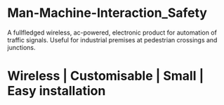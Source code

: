 # Man-Machine-Interaction_Safety
A fullfledged wireless, ac-powered, electronic product for automation of traffic signals. Useful for industrial premises at pedestrian crossings and junctions.
# Wireless | Customisable | Small | Easy installation 


